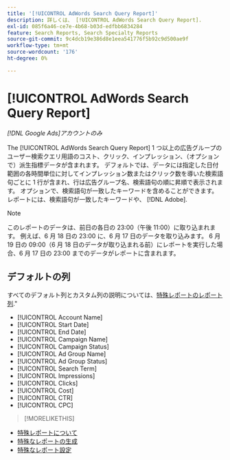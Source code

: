 ```yaml
---
title: '[!UICONTROL AdWords Search Query Report]'
description: 詳しくは、 [!UICONTROL AdWords Search Query Report].
exl-id: 085f6a46-ce7e-4b68-b03d-edfbb6834284
feature: Search Reports, Search Specialty Reports
source-git-commit: 9c4dcb19e386d8e1eea541776f5b92c9d500ae9f
workflow-type: tm+mt
source-wordcount: '176'
ht-degree: 0%

---
```


# [!UICONTROL AdWords Search Query Report]

*[!DNL Google Ads]アカウントのみ*

The [!UICONTROL AdWords Search Query Report] 1 つ以上の広告グループのユーザー検索クエリ用語のコスト、クリック、インプレッション、（オプションで）派生指標データが含まれます。 デフォルトでは、データには指定した日付範囲の各時間単位に対してインプレッション数またはクリック数を導いた検索語句ごとに 1 行が含まれ、行は広告グループ名、検索語句の順に昇順で表示されます。 オプションで、検索語句が一致したキーワードを含めることができます。 レポートには、検索語句が一致したキーワードや、 [!DNL Adobe].

>[!NOTE]
>
>このレポートのデータは、前日の各日の 23:00（午後 11:00）に取り込まれます。 例えば、6 月 18 日の 23:00 に、6 月 17 日のデータを取り込みます。 6 月 19 日の 09:00（6 月 18 日のデータが取り込まれる前）にレポートを実行した場合、6 月 17 日の 23:00 までのデータがレポートに含まれます。

## デフォルトの列

すべてのデフォルト列とカスタム列の説明については、[特殊レポートのレポート列](specialty-report-columns.md).&quot;

* [!UICONTROL Account Name]
* [!UICONTROL Start Date]
* [!UICONTROL End Date]
* [!UICONTROL Campaign Name]
* [!UICONTROL Campaign Status]
* [!UICONTROL Ad Group Name]
* [!UICONTROL Ad Group Status]
* [!UICONTROL Search Term]
* [!UICONTROL Impressions]
* [!UICONTROL Clicks]
* [!UICONTROL Cost]
* [!UICONTROL CTR]
* [!UICONTROL CPC]

>[!MORELIKETHIS]
>
* [特殊レポートについて](specialty-report-about.md)
* [特殊なレポートの生成](specialty-report-generate.md)
* [特殊なレポート設定](specialty-report-settings.md)
